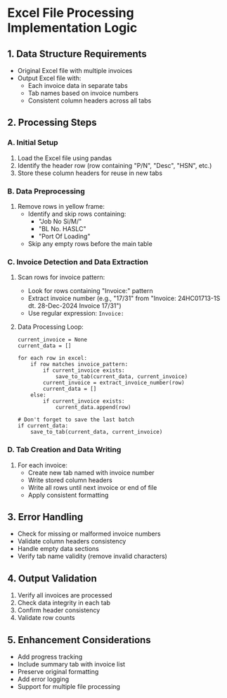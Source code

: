 # Excel File Processing Implementation Logic

## 1. Data Structure Requirements
- Original Excel file with multiple invoices
- Output Excel file with:
  - Each invoice data in separate tabs
  - Tab names based on invoice numbers
  - Consistent column headers across all tabs

## 2. Processing Steps

### A. Initial Setup
1. Load the Excel file using pandas
2. Identify the header row (row containing "P/N", "Desc", "HSN", etc.)
3. Store these column headers for reuse in new tabs

### B. Data Preprocessing
1. Remove rows in yellow frame:
   - Identify and skip rows containing:
     - "Job No Si/M/"
     - "BL No. HASLC"
     - "Port Of Loading"
   - Skip any empty rows before the main table

### C. Invoice Detection and Data Extraction
1. Scan rows for invoice pattern:
   - Look for rows containing "Invoice:" pattern
   - Extract invoice number (e.g., "17/31" from "Invoice: 24HC01713-1S dt. 28-Dec-2024 Invoice 17/31")
   - Use regular expression: `Invoice:`

2. Data Processing Loop:
   ```pseudocode
   current_invoice = None
   current_data = []
   
   for each row in excel:
       if row matches invoice_pattern:
           if current_invoice exists:
               save_to_tab(current_data, current_invoice)
           current_invoice = extract_invoice_number(row)
           current_data = []
       else:
           if current_invoice exists:
               current_data.append(row)
   
   # Don't forget to save the last batch
   if current_data:
       save_to_tab(current_data, current_invoice)
   ```

### D. Tab Creation and Data Writing
1. For each invoice:
   - Create new tab named with invoice number
   - Write stored column headers
   - Write all rows until next invoice or end of file
   - Apply consistent formatting

## 3. Error Handling
- Check for missing or malformed invoice numbers
- Validate column headers consistency
- Handle empty data sections
- Verify tab name validity (remove invalid characters)

## 4. Output Validation
1. Verify all invoices are processed
2. Check data integrity in each tab
3. Confirm header consistency
4. Validate row counts

## 5. Enhancement Considerations
- Add progress tracking
- Include summary tab with invoice list
- Preserve original formatting
- Add error logging
- Support for multiple file processing
